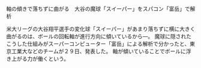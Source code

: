 軸の傾きで落ちずに曲がる　大谷の魔球「スイーパー」をスパコン「富岳」で解析

米大リーグの大谷翔平選手の変化球「スイーパー」があまり落ちずに横に大きく曲がるのは、ボールの回転軸が進行方向に傾いているから―。
魔球に隠されたこうした仕組みがスーパーコンピューター「富岳」による解析で分かったと、東京工業大などのチームが２９日、発表した。
軸が傾いていることでボールに浮き上がる力が働くという。
